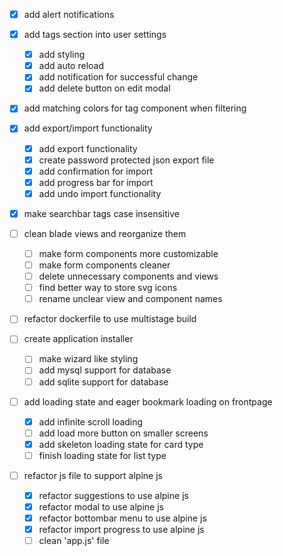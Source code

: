 - [x] add alert notifications

- [x] add tags section into user settings
    - [x] add styling
    - [x] add auto reload
    - [x] add notification for successful change
    - [x] add delete button on edit modal

- [x] add matching colors for tag component when filtering

- [x] add export/import functionality
    - [x] add export functionality
    - [x] create password protected json export file
    - [x] add confirmation for import
    - [x] add progress bar for import
    - [x] add undo import functionality

- [x] make searchbar tags case insensitive

- [ ] clean blade views and reorganize them
    - [ ] make form components more customizable
    - [ ] make form components cleaner
    - [ ] delete unnecessary components and views
    - [ ] find better way to store svg icons
    - [ ] rename unclear view and component names

- [ ] refactor dockerfile to use multistage build

- [ ] create application installer
    - [ ] make wizard like styling
    - [ ] add mysql support for database
    - [ ] add sqlite support for database

- [ ] add loading state and eager bookmark loading on frontpage
    - [x] add infinite scroll loading
    - [ ] add load more button on smaller screens
    - [x] add skeleton loading state for card type
    - [ ] finish loading state for list type

- [ ] refactor js file to support alpine js
    - [x] refactor suggestions to use alpine js
    - [x] refactor modal to use alpine js
    - [x] refactor bottombar menu to use alpine js
    - [x] refactor import progress to use alpine js
    - [ ] clean 'app.js' file